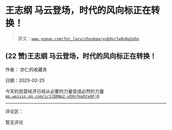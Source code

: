 # 王志纲 马云登场，时代的风向标正在转换！

> 原文：[`www.yuque.com/for_lazy/zhoubao/yub9xrlw8n6g2phn`](https://www.yuque.com/for_lazy/zhoubao/yub9xrlw8n6g2phn)

## (22 赞)王志纲 马云登场，时代的风向标正在转换！

作者： 亦仁的收藏夹

日期：2025-02-25

今天的民营经济已经从必要的力量变成必然的力量 [`mp.weixin.qq.com/s/1lDRNq2-vDXnfmahteOFjQ`](https://mp.weixin.qq.com/s/1lDRNq2-vDXnfmahteOFjQ)

* * *

评论区：

暂无评论